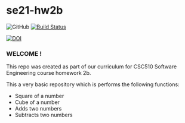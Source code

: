 # se21-hw2b
![GitHub](https://img.shields.io/github/license/ramyasaimullapudi/se21-hw2b)
[![Build Status](https://app.travis-ci.com/ramyasaimullapudi/se21-hw2b.svg?branch=main)](https://app.travis-ci.com/github/ramyasaimullapudi/se21-hw2b)

[![DOI](https://zenodo.org/badge/399649748.svg)](https://zenodo.org/badge/latestdoi/399649748)



### WELCOME !

This repo was created as part of our curriculum for CSC510 Software Engineering course homework 2b.

This a very basic repository which is performs the following functions:

* Square of a number
* Cube of a number
* Adds two numbers
* Subtracts two numbers 




